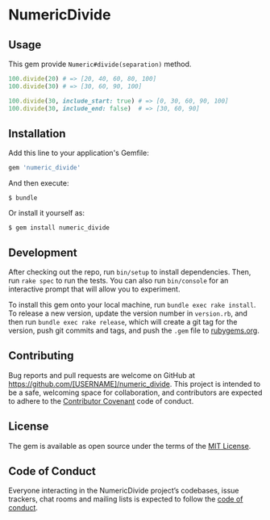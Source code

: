 # NumericDivide

## Usage

This gem provide `Numeric#divide(separation)` method.

```ruby
100.divide(20) # => [20, 40, 60, 80, 100]
100.divide(30) # => [30, 60, 90, 100]

100.divide(30, include_start: true) # => [0, 30, 60, 90, 100]
100.divide(30, include_end: false)  # => [30, 60, 90]
```


## Installation

Add this line to your application's Gemfile:

```ruby
gem 'numeric_divide'
```

And then execute:

    $ bundle

Or install it yourself as:

    $ gem install numeric_divide

## Development

After checking out the repo, run `bin/setup` to install dependencies. Then, run `rake spec` to run the tests. You can also run `bin/console` for an interactive prompt that will allow you to experiment.

To install this gem onto your local machine, run `bundle exec rake install`. To release a new version, update the version number in `version.rb`, and then run `bundle exec rake release`, which will create a git tag for the version, push git commits and tags, and push the `.gem` file to [rubygems.org](https://rubygems.org).

## Contributing

Bug reports and pull requests are welcome on GitHub at https://github.com/[USERNAME]/numeric_divide. This project is intended to be a safe, welcoming space for collaboration, and contributors are expected to adhere to the [Contributor Covenant](http://contributor-covenant.org) code of conduct.

## License

The gem is available as open source under the terms of the [MIT License](https://opensource.org/licenses/MIT).

## Code of Conduct

Everyone interacting in the NumericDivide project’s codebases, issue trackers, chat rooms and mailing lists is expected to follow the [code of conduct](https://github.com/[USERNAME]/numeric_divide/blob/master/CODE_OF_CONDUCT.md).
